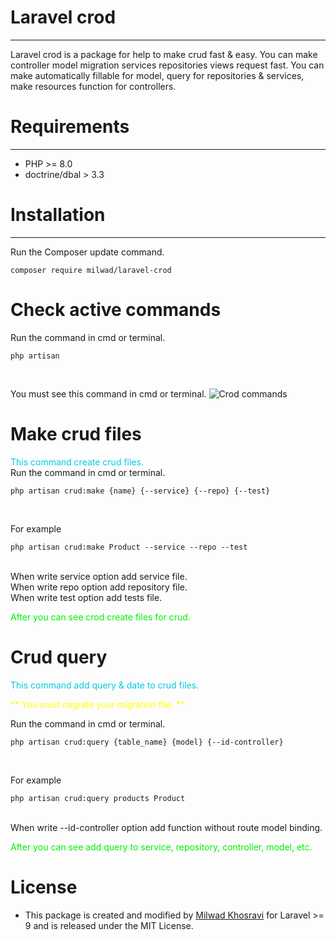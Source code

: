# Laravel crod
***
Laravel crod is a package for help to make crud fast & easy.
You can make controller model migration services repositories views request fast.
You can make automatically fillable for model, query for repositories & services, make resources function for controllers.

# Requirements
***
- PHP >= 8.0
- doctrine/dbal > 3.3

# Installation
***
Run the Composer update command. <br>
```
composer require milwad/laravel-crod
```

# Check active commands
Run the command in cmd or terminal. <br>
```
php artisan
```
<br>

You must see this command in cmd or terminal.
![Crod commands](https://s6.uupload.ir/files/carbon_(1)_on5l.png "Crod commands")

# Make crud files
<font color="succe">This command create crud files.</font> <br>
Run the command in cmd or terminal. <br>
```
php artisan crud:make {name} {--service} {--repo} {--test}
``` 
<br>

For example <br>
```
php artisan crud:make Product --service --repo --test
```
<br>
When write service option add service file. <br>
When write repo option add repository file. <br>
When write test option add tests file.

<font color="info">After you can see crod create files for crud.</font>

# Crud query
<font color="succe">This command add query & date to crud files.</font> <br>

<font color="yellow">** You must migrate your migration file. ** </font> <br>

Run the command in cmd or terminal. <br>
```
php artisan crud:query {table_name} {model} {--id-controller}
```
<br>

For example <br>
```
php artisan crud:query products Product
```
<br>
When write --id-controller option add function without route model binding.

<font color="info">After you can see add query to service, repository, controller, model, etc.</font>

# License 
* This package is created and modified by <a href="https://github.com/milwad-dev" target="_blank">Milwad Khosravi</a> for Laravel >= 9 and is released under the MIT License.
